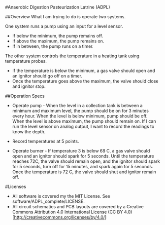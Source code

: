 #Anaerobic Digestion Pasteurization Latrine (ADPL) 

##Overview
What I am trying to do is operate two systems. 

One system runs a pump using an input for a level sensor. 
* If below the minimum, the pump remains off. 
* If above the maximum, the pump remains on. 
* If in between, the pump runs on a timer. 

The other system controls the temperature in a heating tank using temperature
probes. 
* If the temperature is below the minimum, a gas valve should open and an
  ignitor should go off on a timer. 
* Once the temperature goes above the maximum, the valve should close and
  ignitor stop.

##Operation Specs 
* Operate pump - When the level in a collection tank is between a minimum and
  maximum level, the pump should be on for 3 minutes every hour. When the level
  is below minimum, pump should be off. When the level is above maximum, the
  pump should remain on. If I can run the level sensor on analog output, I want
  to record the readings to know the depth.

* Record temperatures at 5 points.

* Operate burner - If temperature 3 is below 68 C, a gas valve should open and
  an ignitor should spark for 5 seconds. Until the temperature reaches 72C, the
  valve should remain open, and the ignitor should spark for 5 seconds, turn
  off for 15 minutes, and spark again for 5 seconds. Once the temperature is
  72 C, the valve should shut and ignitor remain off.

#Licenses
* All software is covered my the MIT License.  See software/ADPL_complete/LICENSE.
* All circuit schematics and PCB layouts are covered by a Creative Commons Attribution 4.0 International License (CC BY 4.0) [http://creativecommons.org/licenses/by/4.0/]
